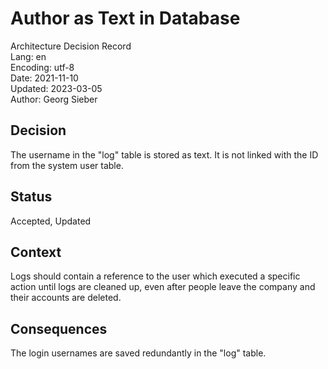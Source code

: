 # Author as Text in Database
Architecture Decision Record  
Lang: en  
Encoding: utf-8  
Date: 2021-11-10  
Updated: 2023-03-05  
Author: Georg Sieber

## Decision
The username in the "log" table is stored as text. It is not linked with the ID from the system user table.

## Status
Accepted, Updated

## Context
Logs should contain a reference to the user which executed a specific action until logs are cleaned up, even after people leave the company and their accounts are deleted.

## Consequences
The login usernames are saved redundantly in the "log" table.
